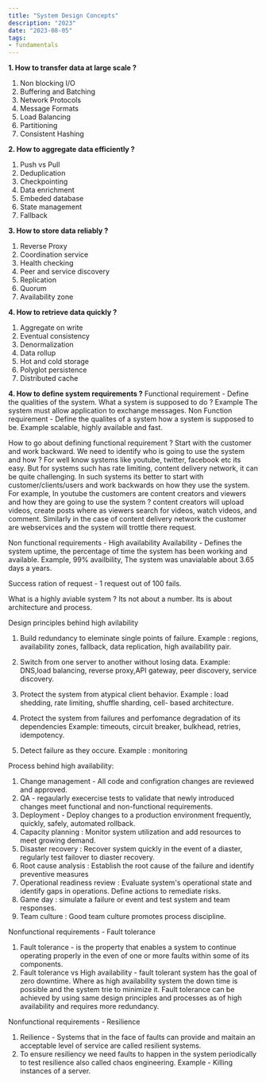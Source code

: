 ```yaml
---
title: "System Design Concepts"
description: "2023"
date: "2023-08-05"
tags:
- fundamentals
---
```


**1. How to transfer data at large scale ?**
1. Non blocking I/O
2. Buffering and Batching 
3. Network Protocols
4. Message Formats
5. Load Balancing
6. Partitioning
7. Consistent Hashing

**2. How to aggregate data efficiently ?**
1. Push vs Pull
2. Deduplication
3. Checkpointing
4. Data enrichment
5. Embeded database
6. State management 
7. Fallback 

**3. How to store data reliably ?**
1. Reverse Proxy
2. Coordination service
3. Health checking 
4. Peer and service discovery
5. Replication 
6. Quorum 
7. Availability zone

**4. How to retrieve data quickly ?**
1. Aggregate on write
2. Eventual consistency
3. Denormalization
4. Data rollup 
5. Hot and cold storage
6. Polyglot persistence
7. Distributed cache

**4. How to define system requirements ?**
Functional requirement - Define the qualities of the system. What a system is supposed to do ? Example The system must allow application to exchange messages.
Non Function requirement - Define the qualites of a system how a system is supposed to be. Example scalable, highly available and fast. 

How to go about defining functional requirement ? 
Start with the customer and work backward.
We need to identify who is going to use the system and how ? 
For well know systems like youtube, twitter, facebook etc its easy. But for systems such has rate limiting, content delivery network, it can be quite challenging. In such systems its better to start with customer/clients/users and work backwards on how they use the system. For example, In youtube the customers are content creators and viewers and how they are going to use the system ? content creators will upload videos, create posts where as viewers search for videos, watch videos, and comment. Similarly in the case of content delivery network the customer are webservices and the system will trottle there request.

Non functional requirements - High availability 
Availability - Defines the system uptime, the percentage of time the system has been working and available. Example, 99% availbility, The system was unavialable about 3.65 days a years.

Success ration of request - 1 request out of 100 fails. 

What is a highly aviable system ? 
Its not about a number. Its is about architecture and process. 

Design principles behind high avilability
1. Build redundancy to eleminate single points of failure. Example : regions, availability zones, fallback, data replication, high availability pair.

2. Switch from one server to another without losing data. Example: DNS,load balancing, reverse proxy,API gateway, peer discovery, service discovery.

3. Protect the system from atypical client behavior. Example : load shedding, rate limiting, shuffle sharding, cell- based architecture.

4. Protect the system from failures and perfomance degradation of its dependencies Example: timeouts, circuit breaker, bulkhead, retries, idempotency.

5. Detect failure as they occure. Example : monitoring

Process behind high availability:
1. Change management - All code and configration changes are reviewed and approved.
2. QA - regaularly execercise tests to validate that newly introduced changes meet functional and non-functional requirements.
3. Deployment - Deploy changes to a production environment frequently, quickly, safely, automated rollback.
4. Capacity planning : Monitor system utilization and add resources to meet growing demand.
5. Disaster recovery : Recover system quickly in the event of a diaster, regularly test failover to diaster recovery.
6. Root cause analysis : Establish the root cause of the failure and identify preventive measures
7. Operational readiness review : Evaluate system's operational state and identify gaps in operations. Define actions to remediate risks.
8. Game day : simulate a failure or event and test system and team responses.
9. Team culture : Good team culture promotes process discipline.

Nonfunctional requirements - Fault tolerance
1. Fault tolerance - is the property that enables a system to continue operating properly in the even of one or more faults within some of its components.
2. Fault tolerance vs High availability - fault tolerant system has the goal of zero downtime. Where as high availability system the down time is possible and the system trie to minimize it. Fault tolerance can be achieved by using same design principles and processes as of high availability and requires more redundancy.

Nonfunctional requirements - Resilience
1. Reilience - Systems that in the face of faults can provide and maitain an acceptable level of service are called resilient systems.
2. To ensure resiliency we need faults to happen in the system periodically to test resilience also called chaos engineering. Example - Killing instances of a server.




    


